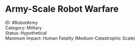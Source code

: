 # Army-Scale Robot Warfare

ID: #RobotArmy \
Category: Military \
Status: Hypothetical \
Maximum Impact: Human Fatality (Medium-Catastrophic Scale)

